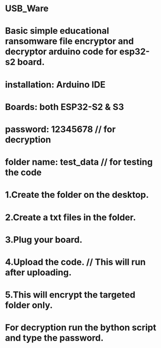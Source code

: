 # USB_Ware
# Basic simple educational ransomware file encryptor and decryptor arduino code for esp32-s2 board.
# installation: Arduino IDE
# Boards: both ESP32-S2 & S3
# password: 12345678   // for decryption
# folder name: test_data   // for testing the code
# 1.Create the folder on the desktop.
# 2.Create a txt files in the folder.
# 3.Plug your board.
# 4.Upload the code.   // This will run after uploading.
# 5.This will encrypt the targeted folder only.
# For decryption run the bython script and type the password.
